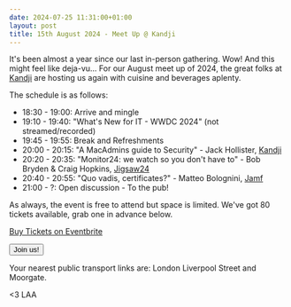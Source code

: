 ```yaml
---
date: 2024-07-25 11:31:00+01:00
layout: post
title: 15th August 2024 - Meet Up @ Kandji
---
```


It's been almost a year since our last in-person gathering. Wow! And this might feel like deja-vu...
For our August meet up of 2024, the great folks at [Kandji](https://www.kandji.io/) are hosting us again with cuisine and beverages aplenty.

The schedule is as follows:

* 18:30 - 19:00: Arrive and mingle
* 19:10 - 19:40: "What's New for IT - WWDC 2024" (not streamed/recorded)
* 19:45 - 19:55: Break and Refreshments
* 20:00 - 20:15: "A MacAdmins guide to Security" - Jack Hollister, [Kandji](https://www.kandji.io/)
* 20:20 - 20:35: "Monitor24: we watch so you don't have to" - Bob Bryden & Craig Hopkins, [Jigsaw24](https://www.jigsaw24.com)
* 20:40 - 20:55: "Quo vadis, certificates?" - Matteo Bolognini, [Jamf](https://www.jamf.com)
* 21:00 - ?: Open discussion - To the pub!

As always, the event is free to attend but space is limited. We've got 80 tickets available, grab one in advance below.

<!-- Noscript content for added SEO -->
<noscript><a href="https://www.eventbrite.co.uk/e/15th-august-2024-meet-up-kandji-tickets-952135221077" rel="noopener noreferrer" target="_blank">Buy Tickets on Eventbrite</a></noscript>
<!-- You can customise this button any way you like -->
<button id="eventbrite-widget-modal-trigger-952135221077" type="button">Join us!</button>

<script src="https://www.eventbrite.co.uk/static/widgets/eb_widgets.js"></script>

<script type="text/javascript">
    var exampleCallback = function() {
        console.log('Order complete!');
    };

    window.EBWidgets.createWidget({
        widgetType: 'checkout',
        eventId: '952135221077',
        modal: true,
        modalTriggerElementId: 'eventbrite-widget-modal-trigger-952135221077',
        onOrderComplete: exampleCallback
    });
</script>

Your nearest public transport links are: London Liverpool Street and Moorgate.

<3 LAA
